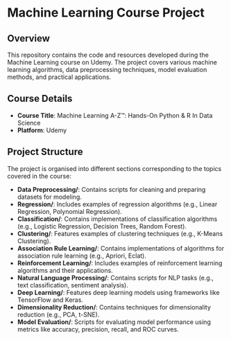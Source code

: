 # Machine Learning Course Project

## Overview

This repository contains the code and resources developed during the Machine Learning course on Udemy. The project covers various machine learning algorithms, data preprocessing techniques, model evaluation methods, and practical applications.

## Course Details

- **Course Title**: Machine Learning A-Z™: Hands-On Python & R In Data Science
- **Platform**: Udemy

## Project Structure

The project is organised into different sections corresponding to the topics covered in the course:

- **Data Preprocessing/**: Contains scripts for cleaning and preparing datasets for modeling.
- **Regression/**: Includes examples of regression algorithms (e.g., Linear Regression, Polynomial Regression).
- **Classification/**: Contains implementations of classification algorithms (e.g., Logistic Regression, Decision Trees, Random Forest).
- **Clustering/**: Features examples of clustering techniques (e.g., K-Means Clustering).
- **Association Rule Learning/**: Contains implementations of algorithms for association rule learning (e.g., Apriori, Eclat).
- **Reinforcement Learning/**: Includes examples of reinforcement learning algorithms and their applications.
- **Natural Language Processing/**: Contains scripts for NLP tasks (e.g., text classification, sentiment analysis).
- **Deep Learning/**: Features deep learning models using frameworks like TensorFlow and Keras.
- **Dimensionality Reduction/**: Contains techniques for dimensionality reduction (e.g., PCA, t-SNE).
- **Model Evaluation/**: Scripts for evaluating model performance using metrics like accuracy, precision, recall, and ROC curves.
